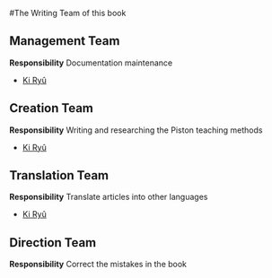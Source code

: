 #The Writing Team of this book
## Management Team
**Responsibility** Documentation maintenance  
- [Ki Ryû](https://github.com/3442853561)

## Creation Team
**Responsibility** Writing and researching the Piston teaching methods  
- [Ki Ryû](https://github.com/3442853561)

## Translation Team
**Responsibility** Translate articles into other languages  
- [Ki Ryû](https://github.com/3442853561)

## Direction Team
**Responsibility** Correct the mistakes in the book  
